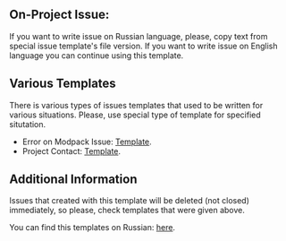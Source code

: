 ## On-Project Issue:

If you want to write issue on Russian language, please, copy text from special issue template's file version. If you want to write issue on English language you can continue using this template.

## Various Templates

There is various types of issues templates that used to be written for various situations. Please, use special type of template for specified situtation.

* Error on Modpack Issue: [Template](https://github.com/Avandelta/Homepage/blob/master/.github/English/MODPACK_ISSUE.md).
* Project Contact: [Template](https://github.com/Avandelta/Homepage/blob/master/.github/English/CONTACT_REQUEST.md).

## Additional Information

Issues that created with this template will be deleted (not closed) immediately, so please, check templates that were given above.

You can find this templates on Russian: [here](https://github.com/Avandelta/Homepage/blob/master/.github/Russian).
